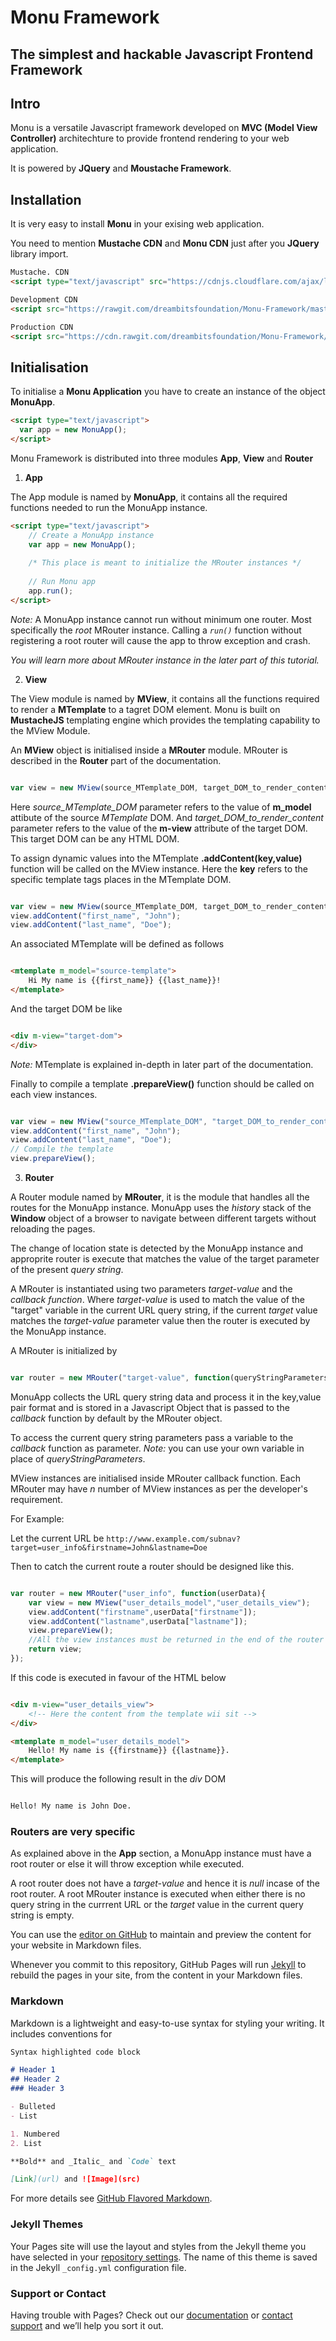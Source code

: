 # Monu Framework
## The simplest and hackable Javascript Frontend Framework

## Intro

Monu is a versatile Javascript framework developed on **MVC (Model View Controller)** architechture to provide frontend rendering to your web application.

It is powered by **JQuery** and **Moustache Framework**.


## Installation

It is very easy to install **Monu** in your exising web application.

You need to mention **Mustache CDN** and **Monu CDN** just after you **JQuery** library import.

```html
Mustache. CDN
<script type="text/javascript" src="https://cdnjs.cloudflare.com/ajax/libs/mustache.js/2.3.0/mustache.min.js"></script>

Development CDN
<script src="https://rawgit.com/dreambitsfoundation/Monu-Framework/master/monu.js" type="text/javascript"></script>

Production CDN
<script src="https://cdn.rawgit.com/dreambitsfoundation/Monu-Framework/3e3238b7/monu.js" type="text/javascript"></script>
```

## Initialisation

To initialise a **Monu Application** you have to create an instance of the object **MonuApp**.

```html
<script type="text/javascript">
  var app = new MonuApp();
</script>
```

Monu Framework is distributed into three modules **App**, **View** and **Router**

1. **App**

The App module is named by **MonuApp**, it contains all the required functions needed to run the MonuApp instance.

```html
<script type="text/javascript">
	// Create a MonuApp instance
	var app = new MonuApp();
	
	/* This place is meant to initialize the MRouter instances */
	
	// Run Monu app
	app.run();
</script>
```
_Note:_ A MonuApp instance cannot run without minimum one router. Most specifically the *root* MRouter instance. Calling a *`run()`* function without registering a root router will cause the app to throw exception and crash.

_You will learn more about MRouter instance in the later part of this tutorial._

2. **View**

The View module is named by **MView**, it contains all the functions required to render a **MTemplate** to a tagret DOM element.
Monu is built on **MustacheJS** templating engine which provides the templating capability to the MView Module.

An **MView** object is initialised inside a **MRouter** module. MRouter is described in the **Router** part of the documentation.

```javascript

var view = new MView(source_MTemplate_DOM, target_DOM_to_render_content);

```
Here _source_MTemplate_DOM_ parameter refers to the value of **m_model** attibute of the source _MTemplate_ DOM.
And _target_DOM_to_render_content_ parameter refers to the value of the **m-view** attribute of the target DOM. This target DOM can be any HTML DOM.

To assign dynamic values into the MTemplate **.addContent(key,value)** function will be called on the MView instance.
Here the **key** refers to the specific template tags places in the MTemplate DOM.

```javascript

var view = new MView(source_MTemplate_DOM, target_DOM_to_render_content);
view.addContent("first_name", "John");
view.addContent("last_name", "Doe");

```
An associated MTemplate will be defined as follows

```html

<mtemplate m_model="source-template">
	Hi My name is {{first_name}} {{last_name}}!
</mtemplate>	

```

And the target DOM be like 

```html

<div m-view="target-dom">
</div>

```

_Note:_ MTemplate is explained in-depth in later part of the documentation.

Finally to compile a template **.prepareView()** function should be called on each view instances.

```javascript

var view = new MView("source_MTemplate_DOM", "target_DOM_to_render_content");
view.addContent("first_name", "John");
view.addContent("last_name", "Doe");
// Compile the template
view.prepareView();

```

3. **Router**

A Router module named by **MRouter**, it is the module that handles all the routes for the MonuApp instance.
MonuApp uses the _history_ stack of the **Window** object of a browser to navigate between different targets without reloading the pages. 

The change of location state is detected by the MonuApp instance and approprite router is execute that matches the value of the target parameter of the present _query string_.

A MRouter is instantiated using two parameters _target-value_ and the _callback function_.
Where _target-value_ is used to match the value of the "target" variable in the current URL query string, if the current _target_ value matches the _target-value_ parameter value then the router is executed by the MonuApp instance.

A MRouter is initialized by 

```javascript

var router = new MRouter("target-value", function(queryStringParameters){});

```
MonuApp collects the URL query string data and process it in the key,value pair format and is stored in a Javascript Object that is passed to the _callback_ function by default by the MRouter object. 

To access the current query string parameters pass a variable to the _callback_ function as parameter. 
_Note:_ you can use your own variable in place of _queryStringParameters_.

MView instances are initialised inside MRouter callback function. Each MRouter may have _n_ number of MView instances as per the developer's requirement.

For Example:

Let the current URL be `http://www.example.com/subnav?target=user_info&firstname=John&lastname=Doe`

Then to catch the current route a router should be designed like this.

```javascript

var router = new MRouter("user_info", function(userData){
	var view = new MView("user_details_model","user_details_view");
	view.addContent("firstname",userData["firstname"]);
	view.addContent("lastname",userData["lastname"]);
	view.prepareView();
	//All the view instances must be returned in the end of the router callback function or else they won't be executed
	return view;
});

```
If this code is executed in favour of the HTML below

```html

<div m-view="user_details_view">
	<!-- Here the content from the template wii sit -->
</div>

<mtemplate m_model="user_details_model">
	Hello! My name is {{firstname}} {{lastname}}. 
</mtemplate>

```
This will produce the following result in the _div_ DOM
```markdown

Hello! My name is John Doe.

```
### Routers are very specific
As explained above in the **App** section, a MonuApp instance must have a root router or else it will throw exception while executed. 

A root router does not have a _target-value_ and hence it is _null_ incase of the root router.
A root MRouter instance is executed when either there is no query string in the currrent URL or the _target_ value in the current query string is empty.




You can use the [editor on GitHub](https://github.com/dreambitsfoundation/Monu-Framework/edit/master/README.md) to maintain and preview the content for your website in Markdown files.

Whenever you commit to this repository, GitHub Pages will run [Jekyll](https://jekyllrb.com/) to rebuild the pages in your site, from the content in your Markdown files.

### Markdown

Markdown is a lightweight and easy-to-use syntax for styling your writing. It includes conventions for

```markdown
Syntax highlighted code block

# Header 1
## Header 2
### Header 3

- Bulleted
- List

1. Numbered
2. List

**Bold** and _Italic_ and `Code` text

[Link](url) and ![Image](src)
```

For more details see [GitHub Flavored Markdown](https://guides.github.com/features/mastering-markdown/).

### Jekyll Themes

Your Pages site will use the layout and styles from the Jekyll theme you have selected in your [repository settings](https://github.com/dreambitsfoundation/Monu-Framework/settings). The name of this theme is saved in the Jekyll `_config.yml` configuration file.

### Support or Contact

Having trouble with Pages? Check out our [documentation](https://help.github.com/categories/github-pages-basics/) or [contact support](https://github.com/contact) and we’ll help you sort it out.

